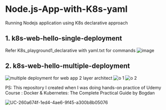 # Node.js-App-with-K8s-yaml
Running Nodejs application using K8s declarative approach

## 1. k8s-web-hello-single-deployment
Refer K8s_playground1_declarative with yaml.txt for commands
![image](https://github.com/nazneenprojects/Node.js-App-with-K8s-yaml/assets/50543241/6a17b5a8-659b-4e2d-8f3d-5fcabb84d959)


## 2. k8s-web-hello-multiple-deployment

![multiple deployment for web app 2 layer architect](https://github.com/nazneenprojects/Node.js-App-with-K8s-yaml/assets/50543241/bbd24ea2-f738-4fd0-8381-e3c76c39a6cd)
![o 1](https://github.com/nazneenprojects/Node.js-App-with-K8s-yaml/assets/50543241/cffbc630-560c-4806-917a-455452689428)
![o 2](https://github.com/nazneenprojects/Node.js-App-with-K8s-yaml/assets/50543241/43654b9b-a10a-4c01-8956-6a427115a9d3)

PS: This repository I created when I was doing hands-on practice of Udemy Course : Docker & Kubernetes: The Complete Practical Guide by Bogdan

![UC-260a674f-1ed4-4ae6-9f45-a300b8b05076](https://github.com/nazneenprojects/Node.js-App-with-K8s-yaml/assets/50543241/aca83f06-3515-403c-bb81-0e2829e77b87)
